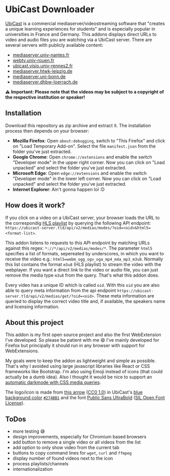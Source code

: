 # UbiCast Downloader
[UbiCast](https://ubicast.eu) is a commercial mediaserver/videostreaming software that "creates a unique learning experiences for students" and is especially popular in universities in France and Germany. This addons displays direct URLs to video and audio files you are watching via a UbiCast server.
There are several servers with publicly available content:
* [mediaserver.univ-nantes.fr](https://mediaserver.univ-nantes.fr/)
* [webtv.univ-rouen.fr](https://webtv.univ-rouen.fr/)
* [ubicast.visio.univ-rennes2.fr](https://ubicast.visio.univ-rennes2.fr/)
* [mediaserver.htwk-leipzig.de](https://mediaserver.htwk-leipzig.de)
* [mediaserver.uni-bonn.de](https://mediaserver.uni-bonn.de/)
* [mediaserver.dhbw-loerrach.de](https://mediaserver.dhbw-loerrach.de/)

**⚠ Important: Please note that the videos may be subject to a copyright of the respective institution or speaker!**

## Installation
Download this repository as zip archive and extract it. The installation process then depends on your browser:
* **Mozilla Firefox**: Open `about:debugging`, switch to "This Firefox" and click on "Load Temporary Add-on". Select the file `manifest.json` from the folder you've just extracted.
* **Google Chrome**: Open `chrome://extensions` and enable the switch "Developer mode" in the upper right corner. Now you can click on "Load unpacked" and select the folder you've just extracted.
* **Microsoft Edge**: Open `edge://extensions` and enable the switch "Developer mode" in the lower left corner. Now you can click on "Load unpacked" and select the folder you've just extracted.
* **Internet Explorer**: Ain't gonna happen lol :D

## How does it work?
If you click on a video on a UbiCast server, your browser loads the URL to the correspondig [HLS playlist](https://en.wikipedia.org/wiki/HTTP_Live_Streaming) by querying the following API endpoint:
`https://ubicast-server.tld/api/v2/medias/modes/?oid=<oid>&html5=<format-list>`.

This addon listens to requests to this API endpoint by matching URLs against this regex: `*://*/api/v2/medias/modes/*`. The parameter `html5` specifies a list of formats, sepereated by underscores, in which you want to receive the video e.g.: `html5=webm_ogg_ogv_oga_mp4_m4a_mp3_m3u8`. Normally this list contains the format `m3u8` (HLS playlist) to stream the video with the webplayer. If you want a direct link to the video or audio file, you can just remove the media type `m3u8` from the query. That's what this addon does.

Every video has a unique ID which is called `oid`. With this `oid` you are also able to query meta information from the api endpoint `https://ubicast-server.tld/api/v2/medias/get/?oid=<oid>`.
These meta information are queried to display the correct video title and, if available, the speakers name and licensing information.

## About this project
This addon is my first open source project and also the first WebExtension I've developed. So please be patient with me 😄 I've mainly developed for Firefox but principally it should run in any browser with support for WebExtensions.

My goals were to keep the addon as lightweight and simple as possible. That's why I avoided using large javascript libraries like React or CSS frameworks like Bootstrap. I'm also using Emoji instead of icons (that could actually be a dumb idea). Also I thought it would be nice to support an [automatic darkmode with CSS media queries](https://developer.mozilla.org/en-US/docs/Web/CSS/@media/prefers-color-scheme).

The logo/icon is made from [this arrow](https://svgsilh.com/image/24846.html) ([CC0 1.0](https://creativecommons.org/publicdomain/zero/1.0/)) in UbiCast's [blue background color](https://www.ubicast.eu) [`#274BB1`](https://www.color-hex.com/color/274bb1) and the font [Public Sans UltraBold](https://github.com/uswds/public-sans) ([SIL Open Font License](https://github.com/uswds/public-sans/blob/develop/LICENSE.md)).

## ToDos
* more testing 😅
* design improvements, especially for Chromium based browsers
* add button to remove a single video or all videos from the list
* add option to only show video from the current tab
* buttons to copy command lines for `wget`, `curl` and `ffmpeg`
* display number of found videos next to the icon
* process playlists/channels
* internationalization
